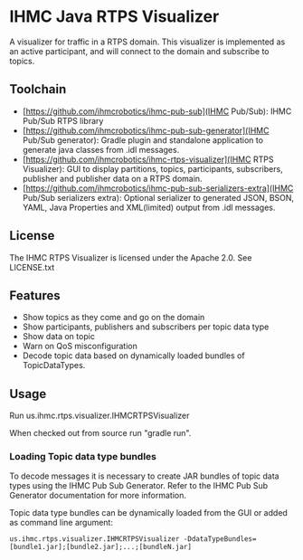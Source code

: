 # IHMC Java RTPS Visualizer

A visualizer for traffic in a RTPS domain. This visualizer is implemented as an active participant, and will connect to the domain and subscribe to topics.

## Toolchain
- [https://github.com/ihmcrobotics/ihmc-pub-sub](IHMC Pub/Sub): IHMC Pub/Sub RTPS library
- [https://github.com/ihmcrobotics/ihmc-pub-sub-generator](IHMC Pub/Sub generator): Gradle plugin and standalone application to generate java classes from .idl messages.
- [https://github.com/ihmcrobotics/ihmc-rtps-visualizer](IHMC RTPS Visualizer): GUI to display partitions, topics, participants, subscribers, publisher and publisher data on a RTPS domain.
- [https://github.com/ihmcrobotics/ihmc-pub-sub-serializers-extra](IHMC Pub/Sub serializers extra): Optional serializer to generated JSON, BSON, YAML, Java Properties and XML(limited) output from .idl messages. 

## License
The IHMC RTPS Visualizer is licensed under the Apache 2.0. See LICENSE.txt

## Features

- Show topics as they come and go on the domain
- Show participants, publishers and subscribers per topic data type
- Show data on topic
- Warn on QoS misconfiguration
- Decode topic data based on dynamically loaded bundles of TopicDataTypes.

## Usage

Run us.ihmc.rtps.visualizer.IHMCRTPSVisualizer

When checked out from source run "gradle run".

### Loading Topic data type bundles
To decode messages it is necessary to create JAR bundles of topic data types using the IHMC Pub Sub Generator. Refer to the IHMC Pub Sub Generator documentation for more information.

Topic data type bundles can be dynamically loaded from the GUI or added as command line argument:

```
us.ihmc.rtps.visualizer.IHMCRTPSVisualizer -DdataTypeBundles=[bundle1.jar];[bundle2.jar];...;[bundleN.jar]
```


